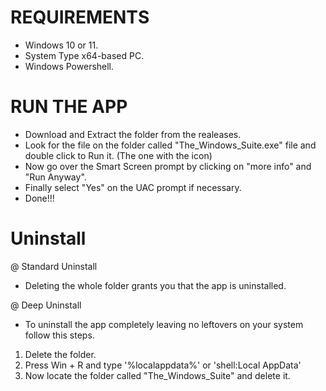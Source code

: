 # REQUIREMENTS
- Windows 10 or 11.
- System Type	x64-based PC.
- Windows Powershell.

# RUN THE APP
- Download and Extract the folder from the realeases.
- Look for the file on the folder called "The_Windows_Suite.exe" file and double click to Run it. (The one with the icon)
- Now go over the Smart Screen prompt by clicking on "more info" and "Run Anyway".
- Finally select "Yes" on the UAC prompt if necessary.
- Done!!!

# Uninstall
@ Standard Uninstall
- Deleting the whole folder grants you that the app is uninstalled.

@ Deep Uninstall
- To uninstall the app completely leaving no leftovers on your system follow this steps.
1. Delete the folder.
2. Press Win + R and type '%localappdata%' or 'shell:Local AppData'
3. Now locate the folder called "The_Windows_Suite" and delete it.
